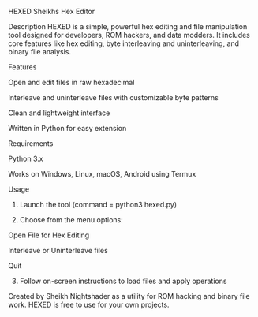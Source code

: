 HEXED
Sheikhs Hex Editor

Description
HEXED is a simple, powerful hex editing and file manipulation tool designed for developers, ROM hackers, and data modders. It includes core features like hex editing, byte interleaving and uninterleaving, and binary file analysis.

Features

Open and edit files in raw hexadecimal

Interleave and uninterleave files with customizable byte patterns

Clean and lightweight interface

Written in Python for easy extension


Requirements

Python 3.x

Works on Windows, Linux, macOS, Android using Termux


Usage

1. Launch the tool (command = python3 hexed.py)


2. Choose from the menu options:

Open File for Hex Editing

Interleave or Uninterleave files

Quit



3. Follow on-screen instructions to load files and apply operations



Created by Sheikh Nightshader as a utility for ROM hacking and binary file work. HEXED is free to use for your own projects.

